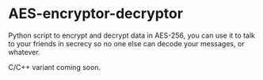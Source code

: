 # AES-encryptor-decryptor
Python script to encrypt and decrypt data in AES-256, you can use it to talk to your friends in secrecy so no one else can decode your messages, or whatever.

C/C++ variant coming soon.
